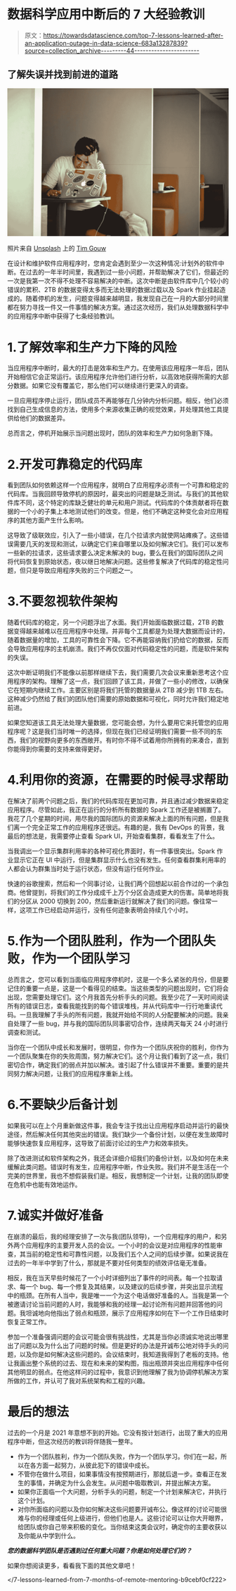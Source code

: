 # 数据科学应用中断后的 7 大经验教训

> 原文：<https://towardsdatascience.com/top-7-lessons-learned-after-an-application-outage-in-data-science-683a13287839?source=collection_archive---------44----------------------->

## 了解失误并找到前进的道路

![](img/d63461b9fdf1a86236f0b8171ff18e72.png)

照片来自 [Unsplash](https://unsplash.com/) 上的 [Tim Gouw](https://unsplash.com/@punttim)

在设计和维护软件应用程序时，您肯定会遇到至少一次这种情况:计划外的软件中断。在过去的一年半时间里，我遇到过一些小问题，并帮助解决了它们，但最近的一次是我第一次不得不处理不容易解决的中断。这次中断是由软件库中几个较小的错误的累积、2TB 的数据变得太多而无法处理的数据过载以及 Spark 作业挂起造成的。随着停机的发生，问题变得越来越明显，我发现自己在一月的大部分时间里都在努力寻找一件又一件事情的解决方案。通过这次经历，我们从处理数据科学中的应用程序中断中获得了七条经验教训。

# 1.了解效率和生产力下降的风险

当应用程序中断时，最大的打击是效率和生产力。在使用该应用程序一年后，团队开始相信它会正常运行。该应用程序允许他们进行分析，以高效地获得所需的大部分数据。如果它没有覆盖它，那么他们可以继续进行更深入的调查。

一旦应用程序停止运行，团队成员不再能够在几分钟内分析问题。相反，他们必须找到自己生成信息的方法，使用多个来源收集正确的视觉效果，并处理其他工具提供给他们的数据差异。

总而言之，停机开始展示当问题出现时，团队的效率和生产力如何急剧下降。

# 2.开发可靠稳定的代码库

看到团队如何依赖这样一个应用程序，就明白了应用程序必须有一个可靠和稳定的代码库。当我回顾导致停机的原因时，最突出的问题是缺乏测试。与我们的其他软件库不同，这个特定的库缺乏健壮的单元和用户测试。代码库的个体贡献者将在数据的一个小的子集上本地测试他们的改变。但是，他们不确定这种变化会对应用程序的其他方面产生什么影响。

这导致了级联效应，引入了一些小错误，在几个拉请求内就使网站瘫痪了。这些错误需要几天的发现和测试，以确定它们来自哪里以及如何解决它们。我们可以发布一些新的拉请求，这些请求要么决定未解决的 bug，要么在我们的国际团队之间将代码恢复到原始状态，夜以继日地解决问题。这些修复解决了代码库的稳定性问题，但只是导致应用程序失败的三个问题之一。

# 3.不要忽视软件架构

随着代码库的稳定，另一个问题浮出了水面。我们开始面临数据过载，2TB 的数据变得越来越难以在应用程序中处理。并非每个工具都是为处理大数据而设计的，随着数据量的增加，工具的可靠性会下降。它不再能容纳我们扔给它的数据，反而会导致应用程序的主机崩溃。我们不再仅仅面对代码稳定性的问题，而是软件架构的失误。

这次中断证明我们不能像以前那样继续下去，我们需要几次会议来重新思考这个应用程序的架构。理解了这一点，我们回顾了该工具，并做了一些小的修改，以确保它在短期内继续工作。主要区别是将我们托管的数据量从 2TB 减少到 1TB 左右。这种减少仍然给了我们的团队他们需要的原始数据和可视化，同时允许我们稳定地前进。

如果您知道该工具无法处理大量数据，您可能会想，为什么要用它来托管您的应用程序呢？这是我们当时唯一的选择，但现在我们已经证明我们需要一些不同的东西，我们的视野向更多的东西敞开。有时你不得不试着用你所拥有的来凑合，直到你能得到你需要的支持来做得更好。

# 4.利用你的资源，在需要的时候寻求帮助

在解决了前两个问题之后，我们的代码库现在更加可靠，并且通过减少数据来稳定应用程序。尽管如此，我正在运行的分析所有数据的 Spark 工作还是被搁置了。我花了几个星期的时间，用尽我的国际团队的资源来解决上面的所有问题，但是我们离一个完全正常工作的应用程序还很远。有趣的是，我有 DevOps 的背景，我最后的想法是，我需要停止查看 Spark UI，开始查看集群，看看发生了什么。

当我调出一个显示集群利用率的各种可视化界面时，有一件事很突出。Spark 作业显示它正在 UI 中运行，但是集群显示什么也没有发生。任何查看群集利用率的人都会认为群集当时处于运行状态，但没有运行任何作业。

快速的谷歌搜索，然后和一个同事讨论，让我们两个回想起以前合作过的一个承包商。他曾提到，将我们的工作分成成千上万个分区会造成更大的伤害。简单地将我们的分区从 2000 切换到 200，然后重新运行就解决了我们的问题。像往常一样，这项工作已经启动并运行，没有任何迹象表明会持续几个小时。

# 5.作为一个团队胜利，作为一个团队失败，作为一个团队学习

总而言之，您可以看到当面临应用程序停机时，这是一个多么紧张的月份，但是要记住的重要一点是，这是一个看得见的结束。当这些类型的问题出现时，它们将会出现，您需要处理它们。这个月我首先分析手头的问题。我至少花了一天时间阅读所有的错误日志，查看我能找到的每个错误堆栈，并从代码库中一行行地重读代码。一旦我理解了手头的所有问题，我就开始给不同的人分配要解决的问题。我亲自处理了一些 bug，并与我的国际团队同事密切合作，连续两天每天 24 小时进行调查和测试。

当你在一个团队中成长和发展时，很明显，你作为一个团队庆祝你的胜利，你作为一个团队聚集在你的失败周围，努力解决它们。这个月让我们看到了这一点，我们密切合作，确定我们的弱点并加以解决。谁引起了什么错误并不重要。重要的是共同努力解决问题，让我们的应用程序重新上线。

# 6.不要缺少后备计划

如果我可以在上个月重新做这件事，我会专注于找出让应用程序启动并运行的最快途径，然后解决任何其他突出的错误。我们缺少一个备份计划，以便在发生故障时能够快速恢复应用程序，这导致了前面讨论过的生产力和效率损失。

除了改进测试和软件架构之外，我还会详细介绍我们的备份计划，以及如何在未来缓解此类问题。错误时有发生，应用程序中断，作业失败。我们并不是生活在一个完美的世界里，我也不想假装我们是。相反，我想制定一个计划，让我的团队即使在危机中也能有效地运作。

# 7.诚实并做好准备

在崩溃的最后，我的经理安排了一次与我(团队领导)，一个应用程序的用户，和另外两个应用程序的主要开发人员的会议。一个小时的会议是对应用程序的性能审查，其当前的稳定性和可靠性问题，以及我们五个人之间的后续步骤。如果说我在过去的一年半中学到了什么，那就是不要对任何类型的绩效评估毫无准备。

相反，我在当天早些时候花了一个小时详细列出了事件的时间表。每一个拉取请求、每一个 bug、每一个修复及其结果，以及建议的后续步骤，并突出显示流程中的瓶颈。在所有人当中，我是唯一一个为这个电话做好准备的人。当我是第一个被邀请讨论当前问题的人时，我能够和我的经理一起讨论所有问题并回答他的问题。我坦诚地向他指出了弱点和瓶颈，展示了应用程序如何在下一个工作日结束时恢复正常工作。

参加一个准备强调问题的会议可能会很有挑战性，尤其是当你必须诚实地说出哪里出了问题以及为什么出了问题的时候。但是更好的办法是开诚布公地对待手头的问题，以及你是如何解决这些问题的。会议结束时，我知道我得到了老板的支持。他让我画出整个系统的过去、现在和未来的架构图，指出瓶颈并突出应用程序中任何其他明显的弱点。在他这样问的过程中，我意识到他理解了我为协调停机解决方案所做的工作，并认可了我对系统架构和工程的兴趣。

# 最后的想法

过去的一个月是 2021 年意想不到的开始。它没有按计划进行，出现了重大的应用程序中断，但这次经历的教训将伴随我一整年。

*   作为一个团队胜利，作为一个团队失败，作为一个团队学习。你们在一起，所以在各方面一起努力，从彼此犯下的错误中成长。
*   不管你在做什么项目，如果事情没有按预期进行，那就后退一步。查看正在发生的事情，并确定为什么会发生。从问题中吸取教训，并提出解决方案。
*   如果你正面临一个大问题，分析手头的问题，制定一个计划来解决它，并执行这个计划。
*   对你所面临的问题以及你如何解决这些问题要开诚布公。像这样的讨论可能很难与你的经理或任何上级进行，但他们也是人。这些讨论可以让你大开眼界，给团队或你自己带来积极的变化。当你结束这类会议时，确定你的主要收获以及你能从中学到什么。

***您的数据科学团队是否遇到过任何重大问题？你是如何处理它们的？***

如果你想阅读更多，看看我下面的其他文章吧！

</why-does-reliability-and-stability-matter-in-data-science-3040ffb64b1>  </one-big-lesson-on-creating-a-software-library-723c36180941>  </7-lessons-learned-from-7-months-of-remote-mentoring-b9cebf0cf222> 